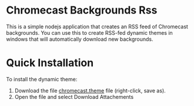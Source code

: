 Chromecast Backgrounds Rss
============================

This is a simple nodejs application that creates an RSS feed of Chromecast backgrounds. You can use this to create
RSS-fed dynamic themes in windows that will automatically download new backgrounds.


Quick Installation
===============================
To install the dynamic theme: 

1) Download the file [chromecast.theme](chromecast.theme) file (right-click, save as). 
2) Open the file and select Download Attachements







